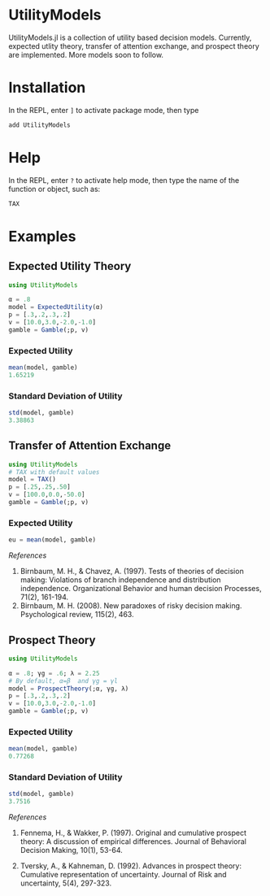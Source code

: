 # UtilityModels

UtilityModels.jl is a collection of utility based decision models. Currently, expected utlity theory, transfer of attention exchange, and prospect theory are implemented. More models soon to follow. 

# Installation

In the REPL, enter `]` to activate package mode, then type

````julia 
add UtilityModels
````
# Help

In the REPL, enter `?` to activate help mode, then type the name of the function or object, such as:

````julia
TAX
````

# Examples

## Expected Utility Theory
````julia
using UtilityModels

α = .8
model = ExpectedUtility(α)
p = [.3,.2,.3,.2]
v = [10.0,3.0,-2.0,-1.0]
gamble = Gamble(;p, v)
````
### Expected Utility

````julia
mean(model, gamble)
1.65219
````

### Standard Deviation of Utility

````julia
std(model, gamble)
3.38863
````

## Transfer of Attention Exchange

````julia
using UtilityModels
# TAX with default values
model = TAX()
p = [.25,.25,.50]
v = [100.0,0.0,-50.0]
gamble = Gamble(;p, v)
````
### Expected Utility

````julia
eu = mean(model, gamble)
````

*References*

1. Birnbaum, M. H., & Chavez, A. (1997). Tests of theories of decision making: Violations of branch independence and distribution independence. Organizational Behavior and human decision Processes, 71(2), 161-194.
2. Birnbaum, M. H. (2008). New paradoxes of risky decision making. Psychological review, 115(2), 463.

## Prospect Theory
````julia
using UtilityModels

α = .8; γg = .6; λ = 2.25
# By default, α=β  and γg = γl
model = ProspectTheory(;α, γg, λ)
p = [.3,.2,.3,.2]
v = [10.0,3.0,-2.0,-1.0]
gamble = Gamble(;p, v)
````
### Expected Utility

````julia
mean(model, gamble)
0.77268
````

### Standard Deviation of Utility

````julia
std(model, gamble)
3.7516
````

*References*

1. Fennema, H., & Wakker, P. (1997). Original and cumulative prospect theory: A discussion of empirical differences. Journal of Behavioral Decision Making, 10(1), 53-64.

2. Tversky, A., & Kahneman, D. (1992). Advances in prospect theory: Cumulative representation of uncertainty. Journal of Risk and uncertainty, 5(4), 297-323.
